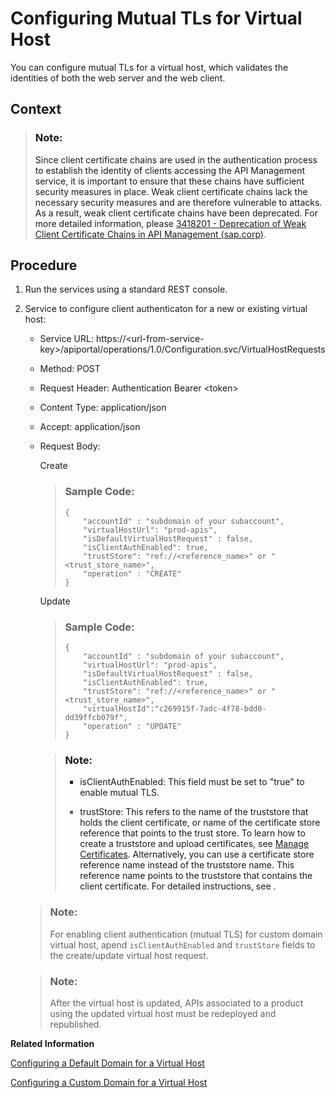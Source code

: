 <!-- loio9faf7cee8dc042569e6d539dc4879bf0 -->

# Configuring Mutual TLs for Virtual Host

You can configure mutual TLs for a virtual host, which validates the identities of both the web server and the web client.



<a name="loio9faf7cee8dc042569e6d539dc4879bf0__context_qxp_l3f_j1c"/>

## Context

> ### Note:  
> Since client certificate chains are used in the authentication process to establish the identity of clients accessing the API Management service, it is important to ensure that these chains have sufficient security measures in place. Weak client certificate chains lack the necessary security measures and are therefore vulnerable to attacks. As a result, weak client certificate chains have been deprecated. For more detailed information, please [3418201 - Deprecation of Weak Client Certificate Chains in API Management \(sap.corp\)](https://i7p.wdf.sap.corp/sap(bD1lbiZjPTAwMQ==)/bc/bsp/sno/ui_entry/entry.htm?param=69765F6D6F64653D3030312669765F7361706E6F7465735F6E756D6265723D3334313832303126).



<a name="loio9faf7cee8dc042569e6d539dc4879bf0__steps_xzq_hr4_dmb"/>

## Procedure

1.  Run the services using a standard REST console.

2.  Service to configure client authenticaton for a new or existing virtual host:

    -   Service URL: https://<url-from-service-key\>/apiportal/operations/1.0/Configuration.svc/VirtualHostRequests
    -   Method: POST
    -   Request Header: Authentication Bearer <token\>
    -   Content Type: application/json
    -   Accept: application/json
    -   Request Body:

        Create

        > ### Sample Code:  
        > ```
        > {
        >     "accountId" : "subdomain of your subaccount",  
        >     "virtualHostUrl": "prod-apis",
        >     "isDefaultVirtualHostRequest" : false,
        >     "isClientAuthEnabled": true,
        >     "trustStore": "ref://<reference_name>" or "<trust_store_name>",
        >     "operation" : "CREATE"
        > }
        > 
        > ```

        Update

        > ### Sample Code:  
        > ```
        > {
        >     "accountId" : "subdomain of your subaccount",  
        >     "virtualHostUrl": "prod-apis",
        >     "isDefaultVirtualHostRequest" : false,
        >     "isClientAuthEnabled": true,
        >     "trustStore": "ref://<reference_name>" or "<trust_store_name>",
        >     "virtualHostId":"c269915f-7adc-4f78-bdd0-dd39ffcb079f",
        >     "operation" : "UPDATE"
        > }
        > 
        > ```

        > ### Note:  
        > -   isClientAuthEnabled: This field must be set to "true" to enable mutual TLS.
        > 
        > -   trustStore: This refers to the name of the truststore that holds the client certificate, or name of the certificate store reference that points to the trust store. To learn how to create a truststore and upload certificates, see [Manage Certificates](../manage-certificates-c665875.md). Alternatively, you can use a certificate store reference name instead of the truststore name. This reference name points to the truststore that contains the client certificate. For detailed instructions, see  <?sap-ot O2O class="- topic/xref " href="6f96b64eade84096b6de0322867a97aa.xml" text="" desc="" xtrc="xref:3" xtrf="file:/home/builder/src/dita-all/djr1548327031813/loiocf0e5a9be9804817aa649f51a84b9f39_en-US/src/content/localization/en-us/9faf7cee8dc042569e6d539dc4879bf0.xml" output-class="" outputTopicFile="file:/home/builder/tp.net.sf.dita-ot/2.3/plugins/com.elovirta.dita.markdown_1.3.0/xsl/dita2markdownImpl.xsl" ?> .


    > ### Note:  
    > For enabling client authentication \(mutual TLS\) for custom domain virtual host, apend `isClientAuthEnabled` and `trustStore` fields to the create/update virtual host request.

    > ### Note:  
    > After the virtual host is updated, APIs associated to a product using the updated virtual host must be redeployed and republished.


**Related Information**  


[Configuring a Default Domain for a Virtual Host](configuring-a-default-domain-for-a-virtual-host-1085228.md "After successful onboarding, API proxies are assigned a default virtual host URL. Currently, this URL uses the domain &quot;ondemand.com,&quot; which is the common domain for the Business Technology Platform. It’s prefixed with the subdomain consisting of the subaccount name and the data center where the Integration Suite tenant is onboarded. For example, the default host alias could be https://myaccount....eu10.hana.ondemand.com.")

[Configuring a Custom Domain for a Virtual Host](configuring-a-custom-domain-for-a-virtual-host-6b9e5a3.md "The API Management capability enables you to personalize the virtual host URL by configuring a custom domain of your choice. This means that you can have all your APIs displayed as &quot;https://api.bestrun.com/...&quot; if desired. Additionally, you have the option to set up multiple virtual hosts using the same custom domain, such as &quot;https://api1.bestrun.com,&quot; &quot;https://api2.bestrun.com,&quot; and so on.")

